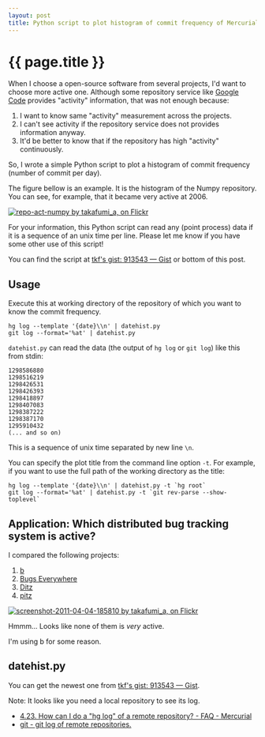 ```yaml
---
layout: post
title: Python script to plot histogram of commit frequency of Mercurial or Git repository
---
```


# {{ page.title }} #

When I choose a open-source software from several projects, I'd want to
choose more active one. Although some repository service like
[Google Code](http://code.google.com/) provides "activity" information,
that was not enough because:

1. I want to know same "activity" measurement across the projects.
2. I can't see activity if the repository service does not provides
   information anyway.
3. It'd be better to know that if the repository has high "activity"
   continuously.

So, I wrote a simple Python script to plot a histogram of commit frequency
(number of commit per day).

The figure bellow is an example. It is the histogram of the Numpy repository.
You can see, for example, that it became very active at 2006.

[![repo-act-numpy by takafumi_a, on Flickr][fig_img_1]][fig_link_1]

[fig_img_1]: http://farm6.static.flickr.com/5303/5610051566_08c5ca8a96.jpg
[fig_link_1]: http://www.flickr.com/photos/arataka/5610051566/

For your information, this Python script can read any (point process)
data if it is a sequence of an unix time per line. Please let me know
if you have some other use of this script!

You can find the script at
[tkf's gist: 913543 — Gist](https://gist.github.com/913543)
or bottom of this post.

## Usage ##

Execute this at working directory of the repository of which you want to
know the commit frequency.

    hg log --template '{date}\\n' | datehist.py
    git log --format='%at' | datehist.py

`datehist.py` can read the data (the output of `hg log` or `git log`)
like this from stdin:

    1298586880
    1298516219
    1298426531
    1298426393
    1298418897
    1298407083
    1298387222
    1298387170
    1295910432
    (... and so on)

This is a sequence of unix time separated by new line `\n`.

You can specify the plot title from the command line option `-t`.
For example, if you want to use the full path of the working directory
as the title:

    hg log --template '{date}\\n' | datehist.py -t `hg root`
    git log --format='%at' | datehist.py -t `git rev-parse --show-toplevel`


## Application: Which distributed bug tracking system is active? ##

I compared the following projects:

1. [b](http://www.digitalgemstones.com/projects/b/)
2. [Bugs Everywhere](http://bugseverywhere.org/be/show/HomePage)
3. [Ditz](http://ditz.rubyforge.org/)
4. [pitz](http://pitz.tplus1.com/)

[![screenshot-2011-04-04-185810 by takafumi_a, on Flickr][fig_img_2]][fig_link_2]

[fig_img_2]: http://farm6.static.flickr.com/5144/5588561616_2ae2ee5c2f.jpg
[fig_link_2]: http://www.flickr.com/photos/arataka/5588561616/

Hmmm... Looks like none of them is *very* active.

I'm using b for some reason.

## datehist.py ##

You can get the newest one from
[tkf's gist: 913543 — Gist](https://gist.github.com/913543).

Note:
It looks like you need a local repository to see its log.

- [4.23. How can I do a "hg log" of a remote repository? - FAQ - Mercurial](http://mercurial.selenic.com/wiki/FAQ#FAQ.2BAC8-CommonProblems.How_can_I_do_a_.22hg_log.22_of_a_remote_repository.3F)
- [git - git log of remote repositories.](http://git.661346.n2.nabble.com/git-log-of-remote-repositories-td4899042.html)

<script src="https://gist.github.com/913543.js?file=datehist.py">
</script>
